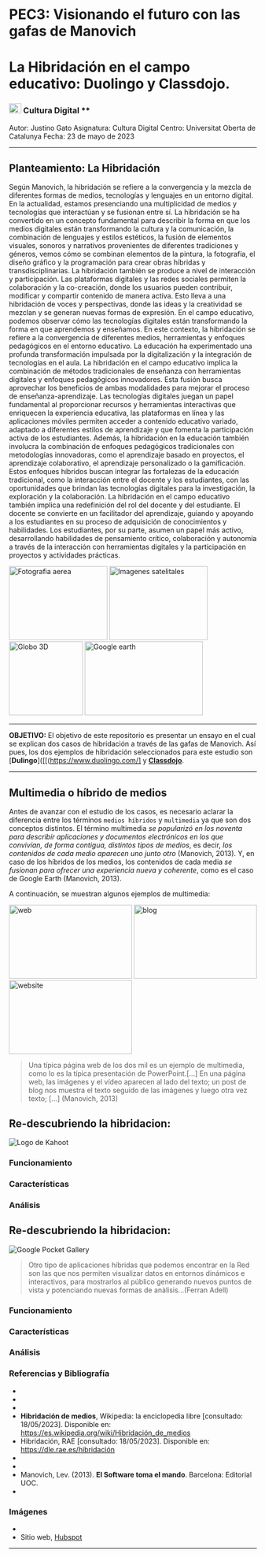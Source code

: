 # PEC3: Visionando el futuro con las gafas de Manovich 
# La Hibridación en el campo educativo: Duolingo y Classdojo.

### <image src="/logoUOC(1).png" alt="Logo de UOC" width="25px" height="20px" margin="0px"> Cultura Digital **
Autor: Justino Gato
Asignatura: Cultura Digital
Centro: Universitat Oberta de Catalunya
Fecha: 23 de mayo de 2023


---
 
## Planteamiento: La Hibridación

Según Manovich, la hibridación se refiere a la convergencia y la mezcla de diferentes formas de medios, tecnologías y lenguajes en un entorno digital.
En la actualidad, estamos presenciando una multiplicidad de medios y tecnologías que interactúan y se fusionan entre sí. La hibridación se ha convertido en un concepto fundamental para describir la forma en que los medios digitales están transformando la cultura y la comunicación, la combinación de lenguajes y estilos estéticos, la fusión de elementos visuales, sonoros y narrativos provenientes de diferentes tradiciones y géneros, vemos cómo se combinan elementos de la pintura, la fotografía, el diseño gráfico y la programación para crear obras híbridas y transdisciplinarias.
La hibridación también se produce a nivel de interacción y participación. Las plataformas digitales y las redes sociales permiten la colaboración y la co-creación, donde los usuarios pueden contribuir, modificar y compartir contenido de manera activa. Esto lleva a una hibridación de voces y perspectivas, donde las ideas y la creatividad se mezclan y se generan nuevas formas de expresión.
En el campo educativo, podemos observar cómo las tecnologías digitales están transformando la forma en que aprendemos y enseñamos. En este contexto, la hibridación se refiere a la convergencia de diferentes medios, herramientas y enfoques pedagógicos en el entorno educativo. La educación ha experimentado una profunda transformación impulsada por la digitalización y la integración de tecnologías en el aula. La hibridación en el campo educativo implica la combinación de métodos tradicionales de enseñanza con herramientas digitales y enfoques pedagógicos innovadores. Esta fusión busca aprovechar los beneficios de ambas modalidades para mejorar el proceso de enseñanza-aprendizaje. Las tecnologías digitales juegan un papel fundamental al proporcionar recursos y herramientas interactivas que enriquecen la experiencia educativa, las plataformas en línea y las aplicaciones móviles permiten acceder a contenido educativo variado, adaptado a diferentes estilos de aprendizaje y que fomenta la participación activa de los estudiantes.
Además, la hibridación en la educación también involucra la combinación de enfoques pedagógicos tradicionales con metodologías innovadoras, como el aprendizaje basado en proyectos, el aprendizaje colaborativo, el aprendizaje personalizado o la gamificación. Estos enfoques híbridos buscan integrar las fortalezas de la educación tradicional, como la interacción entre el docente y los estudiantes, con las oportunidades que brindan las tecnologías digitales para la investigación, la exploración y la colaboración.
La hibridación en el campo educativo también implica una redefinición del rol del docente y del estudiante. El docente se convierte en un facilitador del aprendizaje, guiando y apoyando a los estudiantes en su proceso de adquisición de conocimientos y habilidades. Los estudiantes, por su parte, asumen un papel más activo, desarrollando habilidades de pensamiento crítico, colaboración y autonomía a través de la interacción con herramientas digitales y la participación en proyectos y actividades prácticas.


<image src="/img/fotografia_aerea.jpg" alt="Fotografia aerea" width="200px" height="150px" caption="blog.foto24.com"> <image src="/img/imagenes_satelitales.jpg" alt="Imagenes satelitales" width="200px" height="150px" caption="agrawdata.com"> <image src="/img/globe_3D.png" alt="Globo 3D" width="150px" height="150px" caption="freepik.es">   <image src="/img/Google_Earth.jpg" alt="Google earth" width="240px" height="150px" caption="lavanguardia.com">
 
---
 
**OBJETIVO:** 
El objetivo de este repositorio es presentar un ensayo en el cual se explican dos casos de hibridación a través de las gafas de Manovich. Así pues, los dos ejemplos de hibridación seleccionados para este estudio son [**Dulingo**]([[(https://www.duolingo.com/] y [**Classdojo**](https://www.classdojo.com/es-es/). 

---
 
## Multimedia o híbrido de medios
 
Antes de avanzar con el estudio de los casos, es necesario aclarar la diferencia entre los términos `medios híbridos` y `multimedia` ya que son dos conceptos distintos. El término multimedia *se popularizó en los noventa para describir aplicaciones y documentos electrónicos en los que convivían, de forma contigua, distintos tipos de medios*, es decir, *los contenidos de cada medio aparecen uno junto otro* (Manovich, 2013). Y, en caso de los híbridos de los medios, los contenidos de cada media *se fusionan para ofrecer una experiencia nueva y coherente*, como es el caso de Google Earth (Manovich, 2013).
 
A continuación, se muestran algunos ejemplos de multimedia:
 
<image src="/img/webs.jpg" alt="web"  width="250px" height="150px">    <image src="/img/bloggerjpg.jpg" alt="blog"  width="250px" height="150px">    <image src="/img/website.png" alt="website" width="250px" height="150px">
 >Una típica página web de los dos mil es un ejemplo de multimedia, como lo es la típica presentación de PowerPoint.[...] En una página web, las imágenes y el vídeo aparecen al lado del texto; un post de blog nos muestra el texto seguido de las imágenes y luego otra vez texto; [...] (Manovich, 2013)
 
## Re-descubriendo la hibridacion: 

<image src="/img/Kahoot_Logo.png" alt="Logo de Kahoot" width="auto" height="auto">



### Funcionamiento
 


### Características
 


### Análisis

 
 
## Re-descubriendo la hibridacion: 

<image src="/img/google_pocket_gallery.jpg" alt="Google Pocket Gallery" width="auto" height="auto">
 
>Otro tipo de aplicaciones híbridas que podemos encontrar en la Red son las que nos permiten visualizar datos en entornos dinámicos e interactivos, para mostrarlos al público generando nuevos puntos de vista y potenciando nuevas formas de anàlisis...(Ferran Adell)


 
### Funcionamiento
 


### Características


 
### Análisis


 
### Referencias y Bibliografía

* 
*
* 
* **Hibridación de medios**, Wikipedia: la enciclopedia libre [consultado: 18/05/2023]. Disponible en: https://es.wikipedia.org/wiki/Hibridación_de_medios
* Hibridación, RAE [consultado: 18/05/2023]. Disponible en: https://dle.rae.es/hibridación
* 
* 
* Manovich, Lev. (2013). **El Software toma el mando**. Barcelona: Editorial UOC.
* 
 
 
### Imágenes
 *
 * Sitio web, [Hubspot](https://blog.hubspot.com/marketing/best-website-designs-list)


----
